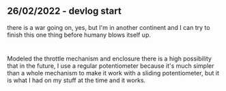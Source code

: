 ## 26/02/2022 - devlog start
there is a war going on, yes, but I'm in another continent and I can try to finish this one thing before humany blows itself up.
#
Modeled the throttle mechanism and enclosure
there is a high possibility that in the future, I use a regular potentiometer because it's much simpler than a whole mechanism to make it work with a sliding potentiometer, but it is what I had on my stuff at the time and it works. 
